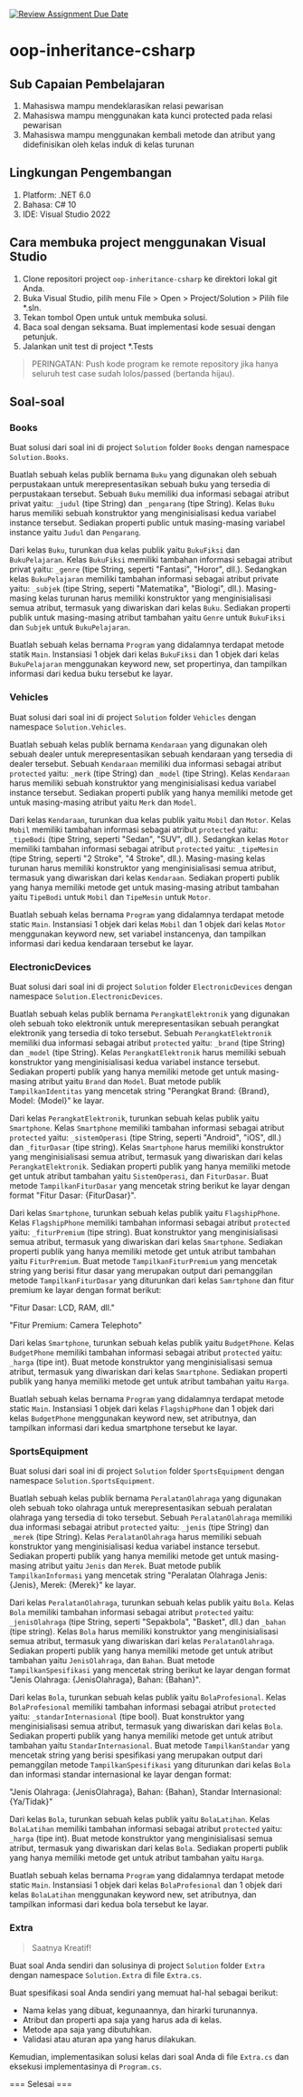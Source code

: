 [![Review Assignment Due Date](https://classroom.github.com/assets/deadline-readme-button-22041afd0340ce965d47ae6ef1cefeee28c7c493a6346c4f15d667ab976d596c.svg)](https://classroom.github.com/a/YUIK3yeM)
# oop-inheritance-csharp

## Sub Capaian Pembelajaran

1. Mahasiswa mampu mendeklarasikan relasi pewarisan
2. Mahasiswa mampu menggunakan kata kunci protected pada relasi pewarisan
3. Mahasiswa mampu menggunakan kembali metode dan atribut yang didefinisikan oleh kelas induk di kelas turunan

## Lingkungan Pengembangan

1. Platform: .NET 6.0
2. Bahasa: C# 10
3. IDE: Visual Studio 2022

## Cara membuka project menggunakan Visual Studio

1. Clone repositori project `oop-inheritance-csharp` ke direktori lokal git Anda.
2. Buka Visual Studio, pilih menu File > Open > Project/Solution > Pilih file *.sln.
3. Tekan tombol Open untuk  untuk membuka solusi.
4. Baca soal dengan seksama. Buat implementasi kode sesuai dengan petunjuk.
6. Jalankan unit test di project *.Tests

> PERINGATAN: Push kode program ke remote repository jika hanya seluruh test case sudah lolos/passed (bertanda hijau).

## Soal-soal

### Books

Buat solusi dari soal ini di project `Solution` folder `Books` dengan namespace `Solution.Books`.

Buatlah sebuah kelas publik bernama `Buku` yang digunakan oleh sebuah perpustakaan untuk merepresentasikan sebuah buku yang tersedia di perpustakaan tersebut. Sebuah `Buku` memiliki dua informasi sebagai atribut privat yaitu: `_judul` (tipe String) dan `_pengarang` (tipe String). Kelas `Buku` harus memiliki sebuah konstruktor yang menginisialisasi kedua variabel instance tersebut. Sediakan properti public untuk masing-masing variabel instance yaitu `Judul` dan `Pengarang`.

Dari kelas `Buku`, turunkan dua kelas publik yaitu `BukuFiksi` dan `BukuPelajaran`. Kelas `BukuFiksi` memiliki tambahan informasi sebagai atribut privat yaitu: `_genre` (tipe String, seperti "Fantasi", "Horor", dll.). Sedangkan kelas `BukuPelajaran` memiliki tambahan informasi sebagai atribut private yaitu: `_subjek` (tipe String, seperti "Matematika", "Biologi", dll.). Masing-masing kelas turunan harus memiliki konstruktor yang menginisialisasi semua atribut, termasuk yang diwariskan dari kelas `Buku`. Sediakan properti publik untuk masing-masing atribut tambahan yaitu `Genre` untuk `BukuFiksi` dan `Subjek` untuk `BukuPelajaran`.

Buatlah sebuah kelas bernama `Program` yang didalamnya terdapat metode statik `Main`. Instansiasi 1 objek dari kelas `BukuFiksi` dan 1 objek dari kelas `BukuPelajaran` menggunakan keyword new, set propertinya, dan tampilkan informasi dari kedua buku tersebut ke layar.

### Vehicles

Buat solusi dari soal ini di project `Solution` folder `Vehicles` dengan namespace `Solution.Vehicles`.

Buatlah sebuah kelas publik bernama `Kendaraan` yang digunakan oleh sebuah dealer untuk merepresentasikan sebuah kendaraan yang tersedia di dealer tersebut. Sebuah `Kendaraan` memiliki dua informasi sebagai atribut `protected` yaitu: `_merk` (tipe String) dan `_model` (tipe String). Kelas `Kendaraan` harus memiliki sebuah konstruktor yang menginisialisasi kedua variabel instance tersebut. Sediakan properti publik yang hanya memiliki metode get untuk masing-masing atribut yaitu `Merk` dan `Model`.

Dari kelas `Kendaraan`, turunkan dua kelas publik yaitu `Mobil` dan `Motor`. Kelas `Mobil` memiliki tambahan informasi sebagai atribut `protected` yaitu: `_tipeBodi` (tipe String, seperti "Sedan", "SUV", dll.). Sedangkan kelas `Motor` memiliki tambahan informasi sebagai atribut `protected` yaitu: `_tipeMesin` (tipe String, seperti "2 Stroke", "4 Stroke", dll.). Masing-masing kelas turunan harus memiliki konstruktor yang menginisialisasi semua atribut, termasuk yang diwariskan dari kelas `Kendaraan`. Sediakan properti publik yang hanya memiliki metode get untuk masing-masing atribut tambahan yaitu `TipeBodi` untuk `Mobil` dan `TipeMesin` untuk `Motor`.

Buatlah sebuah kelas bernama `Program` yang didalamnya terdapat metode static `Main`. Instansiasi 1 objek dari kelas `Mobil` dan 1 objek dari kelas `Motor` menggunakan keyword new, set variabel instancenya, dan tampilkan informasi dari kedua kendaraan tersebut ke layar.

### ElectronicDevices

Buat solusi dari soal ini di project `Solution` folder `ElectronicDevices` dengan namespace `Solution.ElectronicDevices`.

Buatlah sebuah kelas publik bernama `PerangkatElektronik` yang digunakan oleh sebuah toko elektronik untuk merepresentasikan sebuah perangkat elektronik yang tersedia di toko tersebut. Sebuah `PerangkatElektronik` memiliki dua informasi sebagai atribut `protected` yaitu: `_brand` (tipe String) dan `_model` (tipe String). Kelas `PerangkatElektronik` harus memiliki sebuah konstruktor yang menginisialisasi kedua variabel instance tersebut. Sediakan properti publik yang hanya memiliki metode get untuk masing-masing atribut yaitu `Brand` dan `Model`. Buat metode publik `TampilkanIdentitas` yang mencetak string "Perangkat Brand: {Brand}, Model: {Model}" ke layar.

Dari kelas `PerangkatElektronik`, turunkan sebuah kelas publik yaitu `Smartphone`. Kelas `Smartphone` memiliki tambahan informasi sebagai atribut `protected` yaitu: `_sistemOperasi` (tipe String, seperti "Android", "iOS", dll.) dan `_fiturDasar` (tipe string). Kelas `Smartphone` harus memiliki konstruktor yang menginisialisasi semua atribut, termasuk yang diwariskan dari kelas `PerangkatElektronik`. Sediakan properti publik yang hanya memiliki metode get untuk atribut tambahan yaitu `SistemOperasi`, dan `FiturDasar`. Buat metode `TampilkanFiturDasar` yang mencetak string berikut ke layar dengan format "Fitur Dasar: {FiturDasar}".

Dari kelas `Smartphone`, turunkan sebuah kelas publik yaitu `FlagshipPhone`. Kelas `FlagshipPhone` memiliki tambahan informasi sebagai atribut `protected` yaitu: `_fiturPremium` (tipe string). Buat konstruktor yang menginisialisasi semua atribut, termasuk yang diwariskan dari kelas `Smartphone`. Sediakan properti publik yang hanya memiliki metode get untuk atribut tambahan yaitu `FiturPremium`. Buat metode `TampilkanFiturPremium` yang mencetak string yang berisi fitur dasar yang merupakan output dari pemanggilan metode `TampilkanFiturDasar` yang diturunkan dari kelas `Samrtphone` dan fitur premium ke layar dengan format berikut: 

"Fitur Dasar: LCD, RAM, dll."

"Fitur Premium: Camera Telephoto"

Dari kelas `Smartphone`, turunkan sebuah kelas publik yaitu `BudgetPhone`. Kelas `BudgetPhone` memiliki tambahan informasi sebagai atribut `protected` yaitu: `_harga` (tipe int). Buat metode konstruktor yang menginisialisasi semua atribut, termasuk yang diwariskan dari kelas `Smartphone`. Sediakan properti publik yang hanya memiliki metode get untuk atribut tambahan yaitu `Harga`.

Buatlah sebuah kelas bernama `Program` yang didalamnya terdapat metode static `Main`. Instansiasi 1 objek dari kelas `FlagshipPhone` dan 1 objek dari kelas `BudgetPhone` menggunakan keyword new, set atributnya, dan tampilkan informasi dari kedua smartphone tersebut ke layar.

### SportsEquipment

Buat solusi dari soal ini di project `Solution` folder `SportsEquipment` dengan namespace `Solution.SportsEquipment`.

Buatlah sebuah kelas publik bernama `PeralatanOlahraga` yang digunakan oleh sebuah toko olahraga untuk merepresentasikan sebuah peralatan olahraga yang tersedia di toko tersebut. Sebuah `PeralatanOlahraga` memiliki dua informasi sebagai atribut `protected` yaitu: `_jenis` (tipe String) dan `_merek` (tipe String). Kelas `PeralatanOlahraga` harus memiliki sebuah konstruktor yang menginisialisasi kedua variabel instance tersebut. Sediakan properti publik yang hanya memiliki metode get untuk masing-masing atribut yaitu `Jenis` dan `Merek`. Buat metode publik `TampilkanInformasi` yang mencetak string "Peralatan Olahraga Jenis: {Jenis}, Merek: {Merek}" ke layar.

Dari kelas `PeralatanOlahraga`, turunkan sebuah kelas publik yaitu `Bola`. Kelas `Bola` memiliki tambahan informasi sebagai atribut `protected` yaitu: `_jenisOlahraga` (tipe String, seperti "Sepakbola", "Basket", dll.) dan `_bahan` (tipe string). Kelas `Bola` harus memiliki konstruktor yang menginisialisasi semua atribut, termasuk yang diwariskan dari kelas `PeralatanOlahraga`. Sediakan properti publik yang hanya memiliki metode get untuk atribut tambahan yaitu `JenisOlahraga`, dan `Bahan`. Buat metode `TampilkanSpesifikasi` yang mencetak string berikut ke layar dengan format "Jenis Olahraga: {JenisOlahraga}, Bahan: {Bahan}".

Dari kelas `Bola`, turunkan sebuah kelas publik yaitu `BolaProfesional`. Kelas `BolaProfesional` memiliki tambahan informasi sebagai atribut `protected` yaitu: `_standarInternasional` (tipe bool). Buat konstruktor yang menginisialisasi semua atribut, termasuk yang diwariskan dari kelas `Bola`. Sediakan properti publik yang hanya memiliki metode get untuk atribut tambahan yaitu `StandarInternasional`. Buat metode `TampilkanStandar` yang mencetak string yang berisi spesifikasi yang merupakan output dari pemanggilan metode `TampilkanSpesifikasi` yang diturunkan dari kelas `Bola` dan informasi standar internasional ke layar dengan format: 

"Jenis Olahraga: {JenisOlahraga}, Bahan: {Bahan}, Standar Internasional: {Ya/Tidak}"

Dari kelas `Bola`, turunkan sebuah kelas publik yaitu `BolaLatihan`. Kelas `BolaLatihan` memiliki tambahan informasi sebagai atribut `protected` yaitu: `_harga` (tipe int). Buat metode konstruktor yang menginisialisasi semua atribut, termasuk yang diwariskan dari kelas `Bola`. Sediakan properti publik yang hanya memiliki metode get untuk atribut tambahan yaitu `Harga`.

Buatlah sebuah kelas bernama `Program` yang didalamnya terdapat metode static `Main`. Instansiasi 1 objek dari kelas `BolaProfesional` dan 1 objek dari kelas `BolaLatihan` menggunakan keyword new, set atributnya, dan tampilkan informasi dari kedua bola tersebut ke layar.

### Extra

> Saatnya Kreatif!

Buat soal Anda sendiri dan solusinya di project `Solution` folder `Extra` dengan namespace `Solution.Extra` di file `Extra.cs`.

Buat spesifikasi soal Anda sendiri yang memuat hal-hal sebagai berikut:

- Nama kelas yang dibuat, kegunaannya, dan hirarki turunannya.
- Atribut dan properti apa saja yang harus ada di kelas.
- Metode apa saja yang dibutuhkan.
- Validasi atau aturan apa yang harus dilakukan.

Kemudian, implementasikan solusi kelas dari soal Anda di file `Extra.cs` dan eksekusi implementasinya di `Program.cs`.

=== Selesai ===


